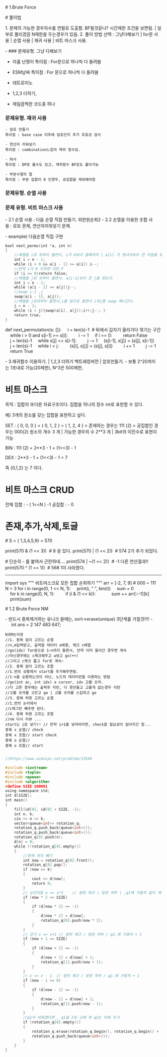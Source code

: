 # 1.Brute Force

# 풀이법

1. 문제의 가능한 경우의수를 연필로 도출함. BF될것같나? 시간제한 조건을 보면됨. | 일부로 풀리겠끔 N제한을 두는경우가 있음.
2. 풀이 방법 선택 : 그냥다해보기 | for문 사용 | 순열 사용 | 재귀 사용 | 비트 마스크 사용.

- ### 문제유형. 그냥 다해보기

- 아홉 난쟁이
  특이점 : For문으로 하나씩 다 돌려봄

- ESM날짜
  특이점 : For 문으로 하나씩 다 돌려봄

- 테트로미노

- 1,2,3 더하기,

- 제일끔찍한 코드중 하나

### 문제유형. 재귀 사용

    - 암호 만들기
    특이점 : base case 이후에 암호인지 추가 유효성 검사

    - 연산자 끼워넣기
    특이점 : combination느낌의 재귀 함수임.

    - 퇴사
    특이점 : DP로 풀수도 있고, 재귀함수 BF로도 풀이가능

    - 부분수열의 합
    특이점 : 부분 집합이 0 인경우, 공집합을 제외해야함

### 문제유형. 순열 사용

### 문제 유형. 비트 마스크 사용

- 2.1 순열 사용 : 다음 순열 직접 만들기. 외판원순회2
- 2.2 순열을 이용한 조합 사용 : 로또 문제, 연산자끼워넣기 문제.

- example) 다음순열 직접 구현

```cpp
bool next_permu(int *a, int n)
{
    //배열을 i로 뒤부터 돌면서, i가 0보다 클때까지 | a[i] 가 뒷녀석보다 큰 지점을 찾는다.
    int i = n - 1;
    while (i > 0 && a[i - 1] >= a[i]) i--;
    //만약 i가 0 이하면 리턴 F
    if (i <= 0)return false;
    //배열을 j로 뒤부터 돌면서, a[i-1]보다 큰 j를 찾는다.
    int j = n - 1;
    while (a[i - 1] >= a[j])j--;
    //swap i-1 ,j
    swap(a[i - 1], a[j]);
    //배열을 j로뒤부터 돌면서,i를 앞으로 돌면서 i와j를 swap 해나간다.
    j = n - 1;
    while (i < j){swap(a[i], a[j]);i++;j--; }
    return true;
}
```

def next_permutation(s: []):
    i = len(s)-1  # 뒤에서 갑자기 올라가다 꺾기는 구간
    while i > 0 and s[i-1] >= s[i]:
        i -= 1
    if i == 0:
        return False
    j = len(s)-1
    while s[j] <= s[i-1]:
        j -= 1
    (s[i-1], s[j]) = (s[j], s[i-1])
    j = len(s)-1
    while i < j:
        (s[i], s[j]) = (s[j], s[i])
        i += 1
        j -= 1
    return True

- 3.재귀함수 이용하기. | 1,2,3 더하기 백트래킹버전 | 암호만들기.
- 보통 2^20까지는 1초내로 가능(20제한), N^3은 500제한,

# 비트 마스크

목적 : 집합의 또다른 자료구조이다. 집합을 하나의 정수 int로 표현할 수 있다.

예) 3개의 원소를 갖는 집합을 표현하고 싶다.

SET : { 0, 0, 0 } = { 0, 1, 2 } = { 1, 2, 4 } > 존재하는 경우는 111 (2) > 공집합인 경우는 000(2)
원소의 개수 3 개 | 가능한 경우의 수 2\*\*3 개 | 3bit의 이진수로 표현이 가능

BIN : 111 (2) = 2\*\*3 - 1 = (1<<3) - 1

DEX : 2\*\*3 - 1 = (1<<3) - 1 = 7

즉 {0,1,2} 는 7 이다.

# 비트 마스크 CRUD

전체 집합 : - ( 1<<N ) -1
공집합 : - 0

# 존재,추가,삭제,토글

# S = { 1,3,4,5,9} = 570

print(570 & (1 << 3))  # 8 응 있다.
print(570 | (1 << 2))  # 574 2가 추가 되었다.

# 단순히 - 를 붙여서 곤란하네....
print(574 | ~(1 << 2))  # -1 다른 연산결과!!
print(570 ^ (1 << 1))  # 568 1이 사라졌다.

---

import sys
"""
비트마스크로 모든 집합 순회하기
"""
arr = [-2, 7, 9]
# 000 ~ 111
N = 3
for i in range(0, 1 << N, 1):
    print(i, " ", bin(i))
    sum = 0
    for k in range(0, N, 1):
        if (i & (1 << k)):
            sum += arr[::-1][k]
    print(sum)

# 1.2 Brute Force NM

- 반드시 중복제거하는 유니크 쓸때는, sort->erase(unique) 3단계를 거칠것!!!!
-     int ans = 2 147 483 647;

```
N과M논리장
//1. 중복 없이 고르는 순열
//n,m입력받고, 출력할 데이터 a배열, 체크 c배열
//go(idx) for문으로 1~n까지 돌면서, 만약 이미 들어간 경우면 계속
//아닌경우에는 c체크해주고 a넣고 go(++)
//그리고 c체크 풀고 for로 계속~
//2. 중복 없이 고르는 조합
//1.번의 상황에서 start를 추가해주면됨.
//1-n을 순환하는것이 아닌, 노드의 데이터만을 이용하는 방법
//go(int ac, int idx) a cursor, idx 고를 숫자.
//다 고른 경우에는 출력후 리턴, 다 못만들고 고를게 없는경우 리턴
//고를 숫자를 고르고 go | 고를 숫자를 스킵하고 go
//3. 중복 허용 고르는 순열
//1.번의 논리에서
//c체그만 빼주면 된다.
//4. 중복 허용 고르는 조합
//nm 다시 리뷰 ...
start는 i로 넣기!! // 만약 i+1를 넣어버리면, check할 필요성이 없어지긴 함...
중복 x 순열// check
중복 x 조합// start check
중복 o 순열//
중복 o 조합// start
```

```cpp

//https://www.acmicpc.net/problem/13549

#include <iostream>
#include <tuple>
#include <queue>
#include <algorithm>
#define SIZE 100001
using namespace std;
int d[SIZE];
int main()
{
    fill(&d[0], &d[0] + SIZE, -1);
    int n, k;
    cin >> n >> k;
    vector<queue<int>> rotation_q;
    rotation_q.push_back(queue<int>());
    rotation_q.push_back(queue<int>());
    rotation_q[0].push(n);
    d[n] = 0;
    while (!rotation_q[0].empty())
    {
        //현재 위치 빼기
        int now = rotation_q[0].front();
        rotation_q[0].pop();
        if (now == k)
        {
            cout << d[now];
            return 0;
        }
        // 순간이동 x => x*2    // 범위 체크 | 방문 여부 | ,q1에 가중치 없이 계속 넣어준다.
        if (now * 2 <= SIZE)
        {
            if (d[now * 2] == -1)
            {
                d[now * 2] = d[now];
                rotation_q[0].push(now * 2);
            }
        }
        // 걷기 x => x+1 // 범위 체크 / 방문 여부 / q2.에 가중치 + 1
        if (now + 1 <= SIZE)
        {
            if (d[now + 1] == -1)
            {
                d[now + 1] = d[now] + 1;
                rotation_q[1].push(now + 1);
            }
        }
        // x => x - 1  // 범위 체크 / 방문 여부 / q2.에 가중치 + 1
        if (now - 1 >= 0)
        {
            if (d[now - 1] == -1)
            {
                d[now - 1] = d[now] + 1;
                rotation_q[1].push(now - 1);
            }
        }
        //q1이 비워졌다면 , q1을 2로 교체 후 q2는 비워 두기
        if (rotation_q[0].empty())
        {
            rotation_q.erase(rotation_q.begin(), rotation_q.begin() + 1);
            rotation_q.push_back(queue<int>());
        }
    }
}
```

